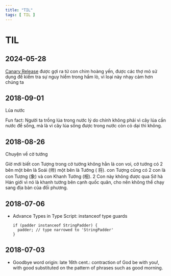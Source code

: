 ```yaml
---
title: "TIL"
tags: [ TIL ]
---
```


TIL
====

2024-05-28
----
[Canary Release](canary_release) được gợi ra từ con chim hoàng yến, được các thợ mỏ sử dụng để kiểm tra sự nguy hiểm trong
 hầm lò, vì loại này nhạy cảm hơn chúng ta

2018-09-01
----

Lúa nước

Fun fact: Người ta trồng lúa trong nước lý do chính không phải vì cây lúa cần nước để sống, mà là vì cây lúa sống được
trong nước còn cỏ dại thì không.

2018-08-26
----

Chuyện về cờ tướng

Giờ mới biết con Tượng trong cờ tướng không hằn là con voi, cờ tướng có 2 bên một bên là Soái (帅) một bên là Tướng (
将). con Tượng cũng có 2 con là con Tượng (象) và con Khanh Tướng (相). 2 Con này không được qua Sở hà Hán giới vì nó là
khanh tướng bên cạnh quốc quân, cho nên không thể chạy sang địa bàn của đối phương.


2018-07-06
----

- Advance Types in Type Script: instanceof type guards
  ```
  if (padder instanceof StringPadder) {
    padder; // type narrowed to 'StringPadder'
  }
  ```

2018-07-03
----

- Goodbye word origin: late 16th cent.: contraction of God be with you!, with good substituted on the pattern of phrases
  such as good morning.
